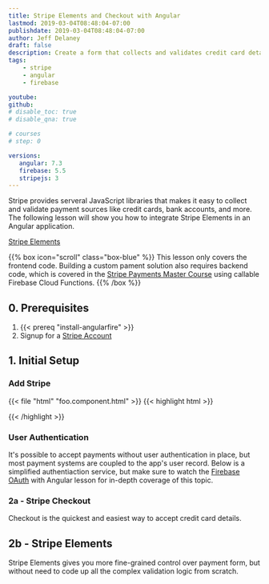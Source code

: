 ```yaml
---
title: Stripe Elements and Checkout with Angular
lastmod: 2019-03-04T08:48:04-07:00
publishdate: 2019-03-04T08:48:04-07:00
author: Jeff Delaney
draft: false
description: Create a form that collects and validates credit card details in Angular with Stripe Elements & Checkout.  
tags: 
    - stripe
    - angular
    - firebase

youtube: 
github: 
# disable_toc: true
# disable_qna: true

# courses
# step: 0

versions:
   angular: 7.3
   firebase: 5.5
   stripejs: 3
---
```



Stripe provides serveral JavaScript libraries that makes it easy to collect and validate payment sources like credit cards, bank accounts, and more. The following lesson will show you how to integrate Stripe Elements in an Angular application. 

[Stripe Elements](https://stripe.com/docs/stripe-js/elements/quickstart)

{{% box icon="scroll" class="box-blue" %}}
This lesson only covers the frontend code. Building a custom pament solution also requires backend code, which is covered in the [Stripe Payments Master Course](/courses/stripe-payments/) using callable Firebase Cloud Functions. 
{{% /box %}}

## 0. Prerequisites

1. {{< prereq "install-angularfire" >}}
1. Signup for a [Stripe Account](https://stripe.com/)

## 1. Initial Setup

### Add Stripe 

{{< file "html" "foo.component.html" >}}
{{< highlight html >}}

{{< /highlight >}}

### User Authentication

It's possible to accept payments without user authentication in place, but most payment systems are coupled to the app's user record. Below is a simplified authentiaction service, but make sure to watch the [Firebase OAuth](/lessons/angularfire-google-oauth/) with Angular lesson for in-depth coverage of this topic. 


### 2a - Stripe Checkout

Checkout is the quickest and easiest way to accept credit card details.  


## 2b - Stripe Elements

Stripe Elements gives you more fine-grained control over payment form, but without need to code up all the complex validation logic from scratch. 